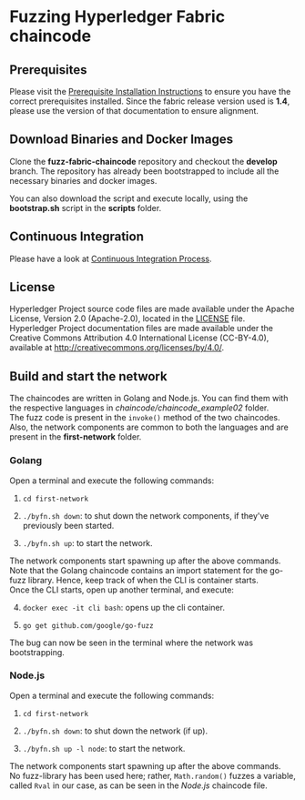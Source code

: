 # Fuzzing Hyperledger Fabric chaincode 

## Prerequisites

Please visit the [Prerequisite Installation Instructions](https://hyperledger-fabric.readthedocs.io/en/release-1.4/prereqs.html) to ensure you have the correct prerequisites installed. 
Since the fabric release version used is **1.4**, please use the version of that documentation to ensure alignment.

## Download Binaries and Docker Images

Clone the **fuzz-fabric-chaincode** repository and checkout the **develop** branch.
The repository has already been bootstrapped to include all the necessary binaries and docker images.

You can also download the script and execute locally, using the **bootstrap.sh** script in the **scripts** folder.

## Continuous Integration

Please have a look at [Continuous Integration Process](docs/fabric-samples-ci.md).

## License <a name="license"></a>

Hyperledger Project source code files are made available under the Apache
License, Version 2.0 (Apache-2.0), located in the [LICENSE](LICENSE) file.  
Hyperledger Project documentation files are made available under the Creative
Commons Attribution 4.0 International License (CC-BY-4.0), available at http://creativecommons.org/licenses/by/4.0/.

## Build and start the network

The chaincodes are written in Golang and Node.js. You can find them with the respective languages in *chaincode/chaincode_example02* folder.  
The fuzz code is present in the `invoke()` method of the two chaincodes.
Also, the network components are common to both the languages and are present in the **first-network** folder.

### Golang

Open a terminal and execute the following commands:

1. `cd first-network`

2. `./byfn.sh down`: to shut down the network components, if they've previously been started.

3. `./byfn.sh up`: to start the network.

The network components start spawning up after the above commands.  
Note that the Golang chaincode contains an import statement for the go-fuzz library. Hence, keep track of when the CLI is container starts.  
Once the CLI starts, open up another terminal, and execute:

4. `docker exec -it cli bash`: opens up the cli container.

5. `go get github.com/google/go-fuzz`

The bug can now be seen in the terminal where the network was bootstrapping.

### Node.js

Open a terminal and execute the following commands:

1. `cd first-network`

2. `./byfn.sh down`: to shut down the network (if up).

3. `./byfn.sh up -l node`: to start the network.

The network components start spawning up after the above commands.  
No fuzz-library has been used here; rather, `Math.random()` fuzzes a variable, called `Rval` in our case, as can be seen in the *Node.js* chaincode file.

